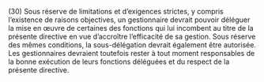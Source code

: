 (30) Sous réserve de limitations et d’exigences strictes, y compris l’existence de raisons objectives, un gestionnaire devrait pouvoir déléguer la mise en œuvre de certaines des fonctions qui lui incombent au titre de la présente directive en vue d’accroître l’efficacité de sa gestion. Sous réserve des mêmes conditions, la sous-délégation devrait également être autorisée. Les gestionnaires devraient toutefois rester à tout moment responsables de la bonne exécution de leurs fonctions déléguées et du respect de la présente directive.